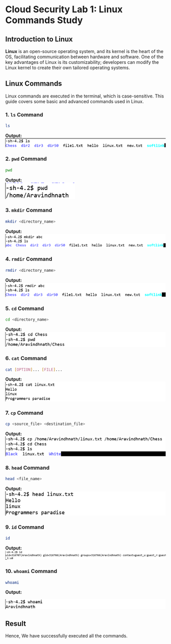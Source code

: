 # Cloud Security Lab 1: Linux Commands Study

## Introduction to Linux

**Linux** is an open-source operating system, and its kernel is the heart of the OS, facilitating communication between hardware and software. One of the key advantages of Linux is its customizability; developers can modify the Linux kernel to create their own tailored operating systems.

## Linux Commands

Linux commands are executed in the terminal, which is case-sensitive. This guide covers some basic and advanced commands used in Linux.

### 1. `ls` Command
```bash
ls
```
**Output:**  
![Output](Op1-cs1.png)

### 2. `pwd` Command
```bash
pwd
```
**Output:**  
![Output](Op2-cs1.png)

### 3. `mkdir` Command
```bash
mkdir <directory_name>
```
**Output:**  
![Output](Op3-cs1.png)

### 4. `rmdir` Command
```bash
rmdir <directory_name>
```
**Output:**  
![Output](Op4-cs1.png)

### 5. `cd` Command
```bash
cd <directory_name>
```
**Output:**  
![Output](Op5-cs1.png)

### 6. `cat` Command
```bash
cat [OPTION]... [FILE]...
```
**Output:**  
![Output](Op6-cs1.png)

### 7. `cp` Command
```bash
cp <source_file> <destination_file>
```
**Output:**  
![Output](Op7-cs1.png)

### 8. `head` Command
```bash
head <file_name>
```
**Output:**  
![Output](Op8-cs1.png)

### 9. `id` Command
```bash
id
```
**Output:**  
![Output](Op9-cs1.png)

### 10. `whoami` Command
```bash
whoami
```
**Output:**

![Output](Op10-cs1.png)

## Result
  Hence, We have successfully executed all the commands.
